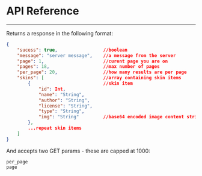 # API Reference
---------------

Returns a response in the following format:
```json
{
    "sucess": true,                 //boolean
    "message": "server message",    //a message from the server
    "page": 1,                      //curent page you are on
    "pages": 18,                    //max number of pages
    "per_page": 20,                 //how many results are per page
    "skins": [                      //array containing skin items
        {                           //skin item
            "id": Int,
            "name": "String",
            "author": "String",
            "license": "String",
            "type": "String",
            "img": "String"         //base64 encoded image content string
        },
        ...repeat skin items
    ]
}
```

And accepts two GET params - these are capped at 1000:
```
per_page
page
```